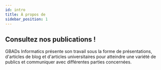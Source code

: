 ```yaml
---
id: intro
title: À propos de
sidebar_position: 1
---
```

<h2>Consultez nos publications !</h2>
<p>GBADs Informatics présente son travail sous la forme de présentations, d'articles de blog et d'articles universitaires pour atteindre une variété de publics et communiquer avec différentes parties concernées.</p>
